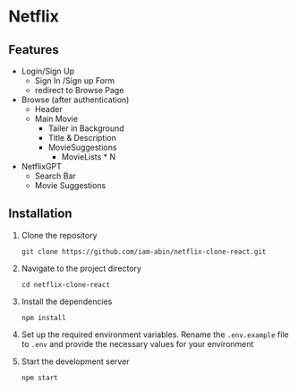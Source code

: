 # Netflix

## Features
- Login/Sign Up
    - Sign In /Sign up Form
    - redirect to Browse Page
- Browse (after authentication)
    - Header
    - Main Movie
        - Tailer in Background
        - Title & Description
        - MovieSuggestions
            - MovieLists * N 
- NetflixGPT
    - Search Bar
    - Movie Suggestions

## Installation

1. Clone the repository

   ```
   git clone https://github.com/iam-abin/netflix-clone-react.git
   ```

2. Navigate to the project directory

   ```
   cd netflix-clone-react
   ```

3. Install the dependencies

   ```
   npm install 
   ```

4. Set up the required environment variables. Rename the `.env.example` file to `.env` and provide the necessary values for your environment

5. Start the development server

   ```
   npm start
   ```